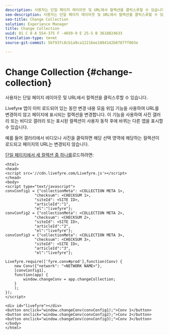 ```yaml
---
description: 사용자는 단일 페이지 레이아웃 및 URL에서 컬렉션을 클릭스루할 수 있습니다.
seo-description: 사용자는 단일 페이지 레이아웃 및 URL에서 컬렉션을 클릭스루할 수 있습니다.
seo-title: Change Collection
solution: Experience Manager
title: Change Collection
uuid: 81 C 8 A 554-375 F -4659-9 E 25-5 B 3618824633
translation-type: tm+mt
source-git-commit: 5bf937c8cb1a9ca12216ee1884142b8787ff063e

---
```



# Change Collection {#change-collection}

사용자는 단일 페이지 레이아웃 및 URL에서 컬렉션을 클릭스루할 수 있습니다.

Livefyre 앱이 이미 로드되어 있는 동안 변경 내용 모음 위임 기능을 사용하여 URL를 변경하지 않고 페이지에 표시되는 컬렉션을 변경합니다. 이 기능을 사용하여 사진 갤러리 또는 비디오 갤러리 또는 표시된 컬렉션이 사용자 동작 후에 바뀌는 다른 앱을 표시할 수 있습니다.

예를 들어 갤러리에서 비디오나 사진을 클릭하면 해당 선택 영역에 해당하는 컬렉션이 로드되고 페이지의 URL는 변경되지 않습니다.

[단일 페이지에서 세 컬렉션 중 하나를](../c-advanced-topics/t-display-comment-count.md#t_display_comment_count)로드하려면:

```
<html> 
<head> 
<script src='//cdn.livefyre.com/Livefyre.js'></script> 
</head> 
<body> 
<script type="text/javascript"> 
convConfig1 = {"collectionMeta": <COLLECTION META 1>, 
             "checksum": <CHECKSUM 1>, 
             "siteId": <SITE ID>, 
             "articleId":"1", 
             "el":"livefyre"}; 
convConfig2 = {"collectionMeta": <COLLECTION META 2>, 
             "checksum": <CHECKSUM 2>, 
             "siteId": <SITE ID>, 
             "articleId":"2", 
             "el":"livefyre"}; 
convConfig3 = {"collectionMeta": <COLLECTION META 3>, 
             "checksum": <CHECKSUM 3>, 
             "siteId": <SITE ID>, 
             "articleId":"3", 
             "el":"livefyre"}; 
  
Livefyre.require(['fyre.conv#prod'],function(Conv) { 
    new Conv({"network": "<NETWORK NAME>"}, 
    [convConfig1], 
    function(app) {  
        window.changeConv = app.changeCollection; 
    } 
    ); 
}); 
</script> 
  
<div id="livefyre"></div> 
<button onclick="window.changeConv(convConfig1);">Conv 1</button> 
<button onclick="window.changeConv(convConfig2);">Conv 2</button> 
<button onclick="window.changeConv(convConfig3);">Conv 3</button> 
</body> 
</html>
```
